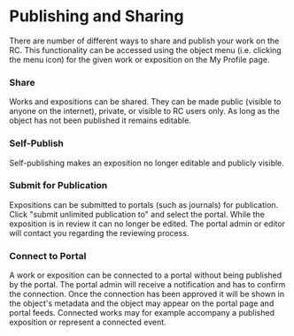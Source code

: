 <!-- TODO: Insert links to other parts of the documentation -->

# Publishing and Sharing

There are number of different ways to share and publish your work on
the RC. This functionality can be accessed using the object menu (i.e. clicking
the menu icon) for the given work or exposition on the My Profile page.

### Share

Works and expositions can be shared. They can be made public (visible
to anyone on the internet), private, or visible to RC users only. As
long as the object has not been published it remains editable.

### Self-Publish

Self-publishing makes an exposition no longer editable and publicly visible.

### Submit for Publication

Expositions can be submitted to portals (such as journals) for
publication. Click "submit unlimited publication to" and select the
portal. While the exposition is in review it can no longer be
edited. The portal admin or editor will contact you regarding the
reviewing process.

### Connect to Portal

A work or exposition can be connected to a portal without being
published by the portal. The portal admin will receive a notification
and has to confirm the connection. Once the connection has been
approved it will be shown in the object's metadata and the object may
appear on the portal page and portal feeds. Connected works may for example
accompany a published exposition or represent a connected event.
